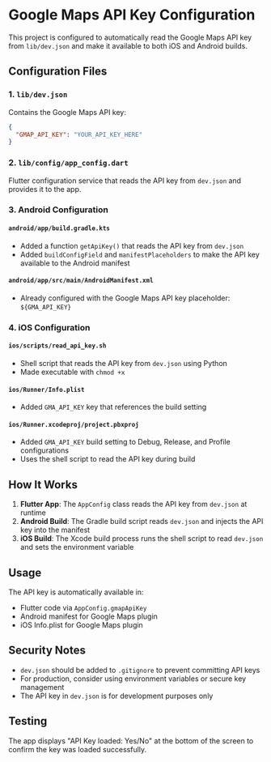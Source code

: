 # Google Maps API Key Configuration

This project is configured to automatically read the Google Maps API key from `lib/dev.json` and make it available to both iOS and Android builds.

## Configuration Files

### 1. `lib/dev.json`
Contains the Google Maps API key:
```json
{
  "GMAP_API_KEY": "YOUR_API_KEY_HERE"
}
```

### 2. `lib/config/app_config.dart`
Flutter configuration service that reads the API key from `dev.json` and provides it to the app.

### 3. Android Configuration

#### `android/app/build.gradle.kts`
- Added a function `getApiKey()` that reads the API key from `dev.json`
- Added `buildConfigField` and `manifestPlaceholders` to make the API key available to the Android manifest

#### `android/app/src/main/AndroidManifest.xml`
- Already configured with the Google Maps API key placeholder: `${GMA_API_KEY}`

### 4. iOS Configuration

#### `ios/scripts/read_api_key.sh`
- Shell script that reads the API key from `dev.json` using Python
- Made executable with `chmod +x`

#### `ios/Runner/Info.plist`
- Added `GMA_API_KEY` key that references the build setting

#### `ios/Runner.xcodeproj/project.pbxproj`
- Added `GMA_API_KEY` build setting to Debug, Release, and Profile configurations
- Uses the shell script to read the API key during build

## How It Works

1. **Flutter App**: The `AppConfig` class reads the API key from `dev.json` at runtime
2. **Android Build**: The Gradle build script reads `dev.json` and injects the API key into the manifest
3. **iOS Build**: The Xcode build process runs the shell script to read `dev.json` and sets the environment variable

## Usage

The API key is automatically available in:
- Flutter code via `AppConfig.gmapApiKey`
- Android manifest for Google Maps plugin
- iOS Info.plist for Google Maps plugin

## Security Notes

- `dev.json` should be added to `.gitignore` to prevent committing API keys
- For production, consider using environment variables or secure key management
- The API key in `dev.json` is for development purposes only

## Testing

The app displays "API Key loaded: Yes/No" at the bottom of the screen to confirm the key was loaded successfully.
